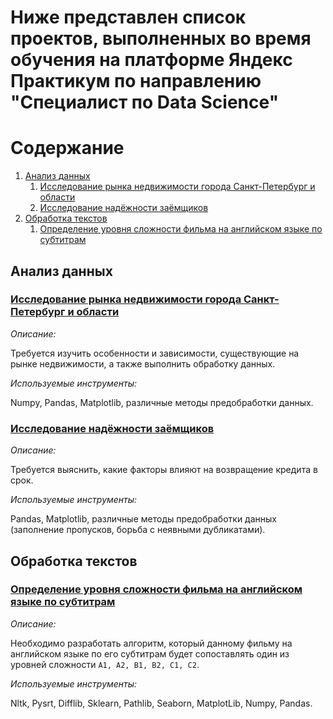 # Ниже представлен список проектов, выполненных во время обучения на платформе Яндекс Практикум по направлению "Специалист по Data Science"

# Содержание
1. [Анализ данных](#data_analysis)
    1. [Иccледование рынка недвижимости города Санкт-Петербург и области](#project_3)
    2. [Исследование надёжности заёмщиков](#project_2)
2. [Обработка текстов](#nlp)
    1. [Определение уровня сложности фильма на английском языке по субтитрам](#masterskaya)

## Анализ данных <a name="data_analysis"></a>


### [Иccледование рынка недвижимости города Санкт-Петербург и области](https://github.com/Ladislaus23/real_estate_spb) <a name="project_3"></a>

*Описание:*

Требуется изучить особенности и зависимости, существующие на рынке недвижимости, а также выполнить обработку данных.

*Используемые инструменты:*

Numpy, Pandas, Matplotlib, различные методы предобработки данных.


### [Исследование надёжности заёмщиков](https://github.com/Ladislaus23/borrowers_reliability) <a name="project_2"></a>

*Описание:*

Требуется выяснить, какие факторы влияют на возвращение кредита в срок.

*Используемые инструменты:*

Pandas, Matplotlib, различные методы предобработки данных (заполнение пропусков, борьба с неявными дубликатами). 

## Обработка текстов <a name="nlp"></a>


### [Определение уровня сложности фильма на английском языке по субтитрам](https://github.com/Ladislaus23/masterskaya) <a name="masterskaya"></a>

*Описание:*

Необходимо разработать алгоритм, который данному фильму на английском языке по его субтитрам будет сопоставлять один из уровней сложности `A1, A2, B1, B2, C1, C2`.

*Используемые инструменты:*

Nltk, Pysrt, Difflib, Sklearn, Pathlib, Seaborn, MatplotLib, Numpy, Pandas.
